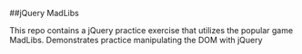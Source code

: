 ##jQuery MadLibs

This repo contains a jQuery practice exercise that utilizes the popular game MadLibs. Demonstrates practice manipulating the DOM with jQuery
